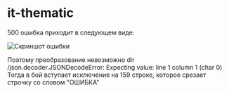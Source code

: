 # it-thematic

500 ошибка приходит в следующем виде:

![Скриншот ошибки](https://image.prntscr.com/image/PPcnRWzfRReB4S5pQOTkNA.png)

 Поэтому преобразование невозможно
             dir /json.decoder.JSONDecodeError: Expecting value: line 1 column 1 (char 0)
 Тогда в бой вступает исключение на 159 строке, которое срезает строчку со словом "ОШИБКА"
 
